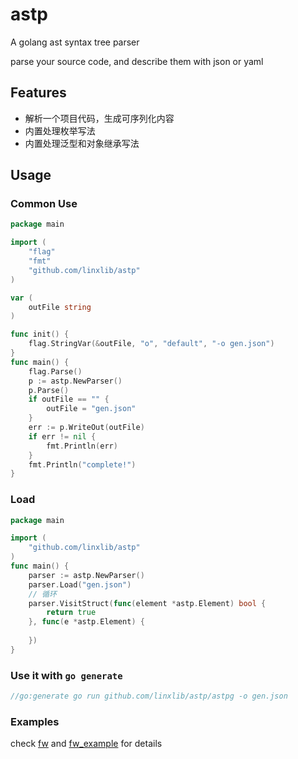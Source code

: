 # astp
A golang ast syntax tree parser

parse your source code, and describe them with json or yaml

## Features

- 解析一个项目代码，生成可序列化内容
- 内置处理枚举写法
- 内置处理泛型和对象继承写法


## Usage

### Common Use
```go
package main

import (
	"flag"
	"fmt"
	"github.com/linxlib/astp"
)

var (
	outFile string
)

func init() {
	flag.StringVar(&outFile, "o", "default", "-o gen.json")
}
func main() {
	flag.Parse()
	p := astp.NewParser()
	p.Parse()
	if outFile == "" {
		outFile = "gen.json"
	}
	err := p.WriteOut(outFile)
	if err != nil {
		fmt.Println(err)
	}
	fmt.Println("complete!")
}
```

### Load

```go
package main

import (
	"github.com/linxlib/astp"
)
func main() {
    parser := astp.NewParser()
    parser.Load("gen.json")
	// 循环
    parser.VisitStruct(func(element *astp.Element) bool {
		return true
	}, func(e *astp.Element) {
		
    })
}
```

### Use it with `go generate`

```go
//go:generate go run github.com/linxlib/astp/astpg -o gen.json
```

### Examples

check [fw](github.com/linxlib/fw) and [fw_example](github.com/linxlib/fw_example) for details